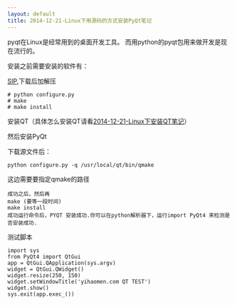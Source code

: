 ```yaml
---
layout: default
title: 2014-12-21-Linux下用源码的方式安装PyQt笔记
---
```


pyqt在Linux是经常用到的桌面开发工具。 而用python的pyqt包用来做开发是现在流行的。


安装之前需要安装的软件有：

[SIP](http://nchc.dl.sourceforge.net/project/pyqt/sip/sip-4.14.1/sip-4.14.1.tar.gz),下载后加解压

	# python configure.py
	# make
	# make install

安装QT（具体怎么安装QT请看[2014-12-21-Linux下安装QT笔记](2014-12-21-Linux下安装QT笔记)）


然后安装PyQt

下载源文件后：

	python configure.py -q /usr/local/qt/bin/qmake

这边需要要指定qmake的路径


	成功之后，然后再 
	make (要等一段时间)
	make install
	成功运行命令后，PYQT 安装成功.你可以在python解析器下，运行import PyQt4 来检测是否安装成功.

测试脚本

	import sys
	from PyQt4 import QtGui
	app = QtGui.QApplication(sys.argv)
	widget = QtGui.QWidget()
	widget.resize(250, 150)
	widget.setWindowTitle('yihaomen.com QT TEST')
	widget.show()
	sys.exit(app.exec_())










